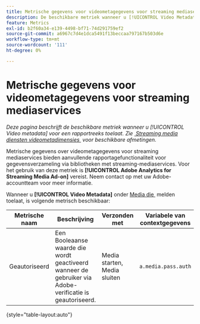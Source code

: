 ```yaml
---
title: Metrische gegevens voor videometagegevens voor streaming mediaservices
description: De beschikbare metriek wanneer u [!UICONTROL Video Metadata] voor een rapportreeks toelaat.
feature: Metrics
exl-id: b2f60a34-e139-4498-bf71-74d291759ef2
source-git-commit: a6967c7d4e1dca5491f13beccaa797167b503d6e
workflow-type: tm+mt
source-wordcount: '111'
ht-degree: 0%

---
```


# Metrische gegevens voor videometagegevens voor streaming mediaservices

*Deze pagina beschrijft de beschikbare metriek wanneer u [!UICONTROL Video metadata] voor een rapportreeks toelaat. Zie [&#x200B; Streaming media diensten videometadimensies &#x200B;](../dimensions/sm-video-metadata.md) voor beschikbare afmetingen.*

Metrische gegevens over videometagegevens voor streaming mediaservices bieden aanvullende rapportagefunctionaliteit voor gegevensverzameling via bibliotheken met streaming-mediaservices. Voor het gebruik van deze metriek is **[!UICONTROL Adobe Analytics for Streaming Media Ad-on]** vereist. Neem contact op met uw Adobe-accountteam voor meer informatie.

Wanneer u **[!UICONTROL Video Metadata]** onder [&#x200B; Media die &#x200B;](/help/admin/tools/manage-rs/edit-settings/media-management.md) melden toelaat, is volgende metrisch beschikbaar:

| Metrische naam | Beschrijving | Verzonden met | Variabele van contextgegevens |
| --- | --- | --- | --- |
| Geautoriseerd | Een Booleaanse waarde die wordt geactiveerd wanneer de gebruiker via Adobe-verificatie is geautoriseerd. | Media starten, Media sluiten | `a.media.pass.auth` |

{style="table-layout:auto"}
